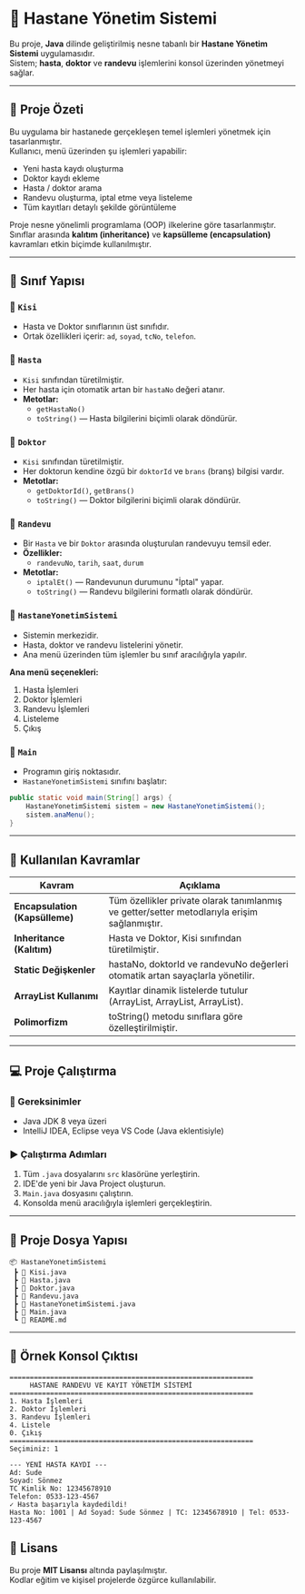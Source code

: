 # 🏥 Hastane Yönetim Sistemi

Bu proje, **Java** dilinde geliştirilmiş nesne tabanlı bir **Hastane Yönetim Sistemi** uygulamasıdır.  
Sistem; **hasta**, **doktor** ve **randevu** işlemlerini konsol üzerinden yönetmeyi sağlar.

---

## 🚀 Proje Özeti

Bu uygulama bir hastanede gerçekleşen temel işlemleri yönetmek için tasarlanmıştır.  
Kullanıcı, menü üzerinden şu işlemleri yapabilir:

- Yeni hasta kaydı oluşturma  
- Doktor kaydı ekleme  
- Hasta / doktor arama  
- Randevu oluşturma, iptal etme veya listeleme  
- Tüm kayıtları detaylı şekilde görüntüleme  

Proje nesne yönelimli programlama (OOP) ilkelerine göre tasarlanmıştır.  
Sınıflar arasında **kalıtım (inheritance)** ve **kapsülleme (encapsulation)** kavramları etkin biçimde kullanılmıştır.

---

## 🧩 Sınıf Yapısı

### 🔹 `Kisi`
- Hasta ve Doktor sınıflarının üst sınıfıdır.  
- Ortak özellikleri içerir: `ad`, `soyad`, `tcNo`, `telefon`.

### 🔹 `Hasta`
- `Kisi` sınıfından türetilmiştir.  
- Her hasta için otomatik artan bir `hastaNo` değeri atanır.  
- **Metotlar:**
  - `getHastaNo()`
  - `toString()` — Hasta bilgilerini biçimli olarak döndürür.

### 🔹 `Doktor`
- `Kisi` sınıfından türetilmiştir.  
- Her doktorun kendine özgü bir `doktorId` ve `brans` (branş) bilgisi vardır.  
- **Metotlar:**
  - `getDoktorId()`, `getBrans()`
  - `toString()` — Doktor bilgilerini biçimli olarak döndürür.

### 🔹 `Randevu`
- Bir `Hasta` ve bir `Doktor` arasında oluşturulan randevuyu temsil eder.  
- **Özellikler:**
  - `randevuNo`, `tarih`, `saat`, `durum`  
- **Metotlar:**
  - `iptalEt()` — Randevunun durumunu "İptal" yapar.  
  - `toString()` — Randevu bilgilerini formatlı olarak döndürür.

### 🔹 `HastaneYonetimSistemi`
- Sistemin merkezidir.  
- Hasta, doktor ve randevu listelerini yönetir.  
- Ana menü üzerinden tüm işlemler bu sınıf aracılığıyla yapılır.

**Ana menü seçenekleri:**
1. Hasta İşlemleri
2. Doktor İşlemleri
3. Randevu İşlemleri
4. Listeleme
0. Çıkış

### 🔹 `Main`
- Programın giriş noktasıdır.  
- `HastaneYonetimSistemi` sınıfını başlatır:

```java
public static void main(String[] args) {
    HastaneYonetimSistemi sistem = new HastaneYonetimSistemi();
    sistem.anaMenu();
}
```

---

## 🧠 Kullanılan Kavramlar

| Kavram | Açıklama |
|--------|----------|
| **Encapsulation (Kapsülleme)** | Tüm özellikler private olarak tanımlanmış ve getter/setter metodlarıyla erişim sağlanmıştır. |
| **Inheritance (Kalıtım)** | Hasta ve Doktor, Kisi sınıfından türetilmiştir. |
| **Static Değişkenler** | hastaNo, doktorId ve randevuNo değerleri otomatik artan sayaçlarla yönetilir. |
| **ArrayList Kullanımı** | Kayıtlar dinamik listelerde tutulur (ArrayList<Hasta>, ArrayList<Doktor>, ArrayList<Randevu>). |
| **Polimorfizm** | toString() metodu sınıflara göre özelleştirilmiştir. |

---

## 💻 Proje Çalıştırma

### 🔧 Gereksinimler
- Java JDK 8 veya üzeri
- IntelliJ IDEA, Eclipse veya VS Code (Java eklentisiyle)

### ▶️ Çalıştırma Adımları
1. Tüm `.java` dosyalarını `src` klasörüne yerleştirin.
2. IDE'de yeni bir Java Project oluşturun.
3. `Main.java` dosyasını çalıştırın.
4. Konsolda menü aracılığıyla işlemleri gerçekleştirin.

---

## 📂 Proje Dosya Yapısı

```
📦 HastaneYonetimSistemi
 ┣ 📜 Kisi.java
 ┣ 📜 Hasta.java
 ┣ 📜 Doktor.java
 ┣ 📜 Randevu.java
 ┣ 📜 HastaneYonetimSistemi.java
 ┣ 📜 Main.java
 ┗ 📄 README.md
```

---

## 🧪 Örnek Konsol Çıktısı

```
============================================================
     HASTANE RANDEVU VE KAYIT YÖNETİM SİSTEMİ
============================================================
1. Hasta İşlemleri
2. Doktor İşlemleri
3. Randevu İşlemleri
4. Listele
0. Çıkış
============================================================
Seçiminiz: 1

--- YENİ HASTA KAYDI ---
Ad: Sude
Soyad: Sönmez
TC Kimlik No: 12345678910
Telefon: 0533-123-4567
✓ Hasta başarıyla kaydedildi!
Hasta No: 1001 | Ad Soyad: Sude Sönmez | TC: 12345678910 | Tel: 0533-123-4567
```

## 📜 Lisans

Bu proje **MIT Lisansı** altında paylaşılmıştır.  
Kodlar eğitim ve kişisel projelerde özgürce kullanılabilir.
